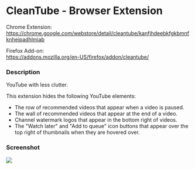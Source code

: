 # CleanTube - Browser Extension

Chrome Extension:<br />
https://chrome.google.com/webstore/detail/cleantube/kanfjhdeebkfgkbmnfknhejpadhlmiab

Firefox Add-on:<br />
https://addons.mozilla.org/en-US/firefox/addon/cleantube/

### Description

YouTube with less clutter.

This extension hides the following YouTube elements:
* The row of recommended videos that appear when a video is paused.
* The wall of recommended videos that appear at the end of a video.
* Channel watermark logos that appear in the bottom right of videos.
* The "Watch later" and "Add to queue" icon buttons that appear over the top
right of thumbnails when they are hovered over.

### Screenshot
<img src="https://raw.githubusercontent.com/elliotwaite/cleantube/master/screenshot/screenshot.jpg">
